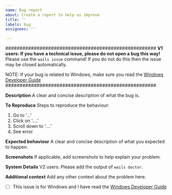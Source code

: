 ```yaml
---
name: Bug report
about: Create a report to help us improve
title: ''
labels: bug
assignees: ''

---
```


#####################################################
     **V1 users: If you have a technical issue, please do not open a bug this way!** 
                      Please use the `wails issue` command!
          If you do not do this then the issue may be closed automatically.                      

 NOTE: If your bug is related to Windows, make sure you read 
 the [Windows Developer Guide](https://wails.app/guides/windows/)
#####################################################

**Description**
A clear and concise description of what the bug is.

**To Reproduce**
Steps to reproduce the behaviour:
1. Go to '...'
2. Click on '....'
3. Scroll down to '....'
4. See error

**Expected behaviour**
A clear and concise description of what you expected to happen.

**Screenshots**
If applicable, add screenshots to help explain your problem.

**System Details**
V2 users: Please add the output of `wails doctor`.

**Additional context**
Add any other context about the problem here.

- [ ] This issue is for Windows and I have read the [Windows Developer Guide](https://wails.app/guides/windows/)
